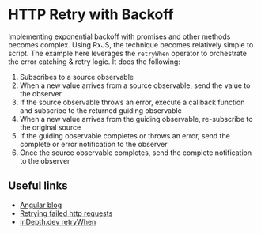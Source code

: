 # HTTP Retry with Backoff

Implementing exponential backoff with promises and other methods becomes complex. Using RxJS, the technique becomes relatively simple to script. The example here leverages the `retryWhen` operator to orchestrate the error catching & retry logic. It does the following:

1. Subscribes to a source observable
2. When a new value arrives from a source observable, send the value to the observer
3. If the source observable throws an error, execute a callback function and subscribe to the returned guiding observable
4. When a new value arrives from the guiding observable, re-subscribe to the original source
5. If the guiding observable completes or throws an error, send the complete or error notification to the observer
6. Once the source observable completes, send the complete notification to the observer

## Useful links

- [Angular blog](https://angular.io/guide/practical-observable-usage#exponential-backoff)
- [Retrying failed http requests](https://www.indellient.com/blog/retrying-failed-http-requests-using-exponential-backoff-rxjs-and-http-interceptors-in-angular/)
- [inDepth.dev retryWhen](https://indepth.dev/reference/rxjs/operators/retry-when)
